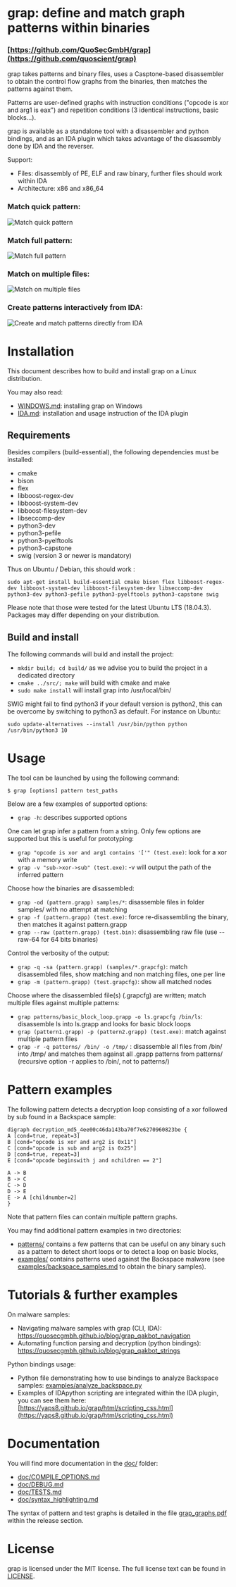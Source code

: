 # grap: define and match graph patterns within binaries
### [https://github.com/QuoSecGmbH/grap](https://github.com/quoscient/grap)
grap takes patterns and binary files, uses a Casptone-based disassembler to obtain the control flow graphs from the binaries, then matches the patterns against them.

Patterns are user-defined graphs with instruction conditions ("opcode is xor and arg1 is eax") and repetition conditions (3 identical instructions, basic blocks...).

grap is available as a standalone tool with a disassembler and python bindings, and as an IDA plugin which takes advantage of the disassembly done by IDA and the reverser.

Support:
* Files: disassembly of PE, ELF and raw binary, further files should work within IDA
* Architecture: x86 and x86_64

### Match quick pattern:
![Match quick pattern](https://github.com/yaps8/yaps8.github.io/raw/master/grap/figures/backspace_quick_pattern.png)

### Match full pattern:
![Match full pattern](https://github.com/yaps8/yaps8.github.io/raw/master/grap/figures/backspace_full_pattern.png)

### Match on multiple files:
![Match on multiple files](https://github.com/yaps8/yaps8.github.io/raw/master/grap/figures/backspace_quiet.png)

### Create patterns interactively from IDA:
![Create and match patterns directly from IDA](https://github.com/yaps8/yaps8.github.io/raw/master/grap/figures/ida_create_pattern_v1_2_1.png)

# Installation
This document describes how to build and install grap on a Linux distribution.

You may also read:

- [WINDOWS.md](WINDOWS.md): installing grap on Windows
- [IDA.md](IDA.md): installation and usage instruction of the IDA plugin

## Requirements
Besides compilers (build-essential), the following dependencies must be installed:

- cmake
- bison
- flex 
- libboost-regex-dev
- libboost-system-dev
- libboost-filesystem-dev
- libseccomp-dev
- python3-dev
- python3-pefile
- python3-pyelftools
- python3-capstone
- swig (version 3 or newer is mandatory)

Thus on Ubuntu / Debian, this should work :
```
sudo apt-get install build-essential cmake bison flex libboost-regex-dev libboost-system-dev libboost-filesystem-dev libseccomp-dev python3-dev python3-pefile python3-pyelftools python3-capstone swig
```

Please note that those were tested for the latest Ubuntu LTS (18.04.3).
Packages may differ depending on your distribution.

## Build and install
The following commands will build and install the project:

- `mkdir build; cd build/` as we advise you to build the project in a dedicated directory
- `cmake ../src/; make` will build with cmake and make
- `sudo make install` will install grap into /usr/local/bin/

SWIG might fail to find python3 if your default version is python2, this can be overcome by switching to python3 as default.
For instance on Ubuntu:
```
sudo update-alternatives --install /usr/bin/python python /usr/bin/python3 10
```

# Usage
The tool can be launched by using the following command:

`$ grap [options] pattern test_paths`

Below are a few examples of supported options:

- `grap -h`: describes supported options

One can let grap infer a pattern from a string. Only few options are supported but this is useful for prototyping:

- `grap "opcode is xor and arg1 contains '['" (test.exe)`: look for a xor with a memory write
- `grap -v "sub->xor->sub" (test.exe)`: -v will output the path of the inferred pattern

Choose how the binaries are disassembled:

- `grap -od (pattern.grapp) samples/*`: disassemble files in folder samples/ with no attempt at matching
- `grap -f (pattern.grapp) (test.exe)`: force re-disassembling the binary, then matches it against pattern.grapp
- `grap --raw (pattern.grapp) (test.bin)`: disassembling raw file (use --raw-64 for 64 bits binaries)

Control the verbosity of the output:

- `grap -q -sa (pattern.grapp) (samples/*.grapcfg)`: match disassembled files, show matching and non matching files, one per line
- `grap -m (pattern.grapp) (test.grapcfg)`: show all matched nodes

Choose where the disassembled file(s) (.grapcfg) are written; match multiple files against multiple patterns:

- `grap patterns/basic_block_loop.grapp -o ls.grapcfg /bin/ls`: disassemble ls into ls.grapp and looks for basic block loops
- `grap (pattern1.grapp) -p (pattern2.grapp) (test.exe)`: match against multiple pattern files
- `grap -r -q patterns/ /bin/ -o /tmp/` : disassemble all files from /bin/ into /tmp/ and matches them against all .grapp patterns from patterns/ (recursive option -r applies to /bin/, not to patterns/)

# Pattern examples
The following pattern detects a decryption loop consisting of a xor followed by sub found in a Backspace sample:
```
digraph decryption_md5_4ee00c46da143ba70f7e6270960823be {
A [cond=true, repeat=3]
B [cond="opcode is xor and arg2 is 0x11"]
C [cond="opcode is sub and arg2 is 0x25"]
D [cond=true, repeat=3]
E [cond="opcode beginswith j and nchildren == 2"]

A -> B
B -> C
C -> D
D -> E
E -> A [childnumber=2]
}
```

Note that pattern files can contain multiple pattern graphs.

You may find additional pattern examples in two directories:

- [patterns/](patterns/) contains a few patterns that can be useful on any binary such as a pattern to detect short loops or to detect a loop on basic blocks,
- [examples/](examples/) contains patterns used against the Backspace malware (see [examples/backspace_samples.md](examples/backspace_samples.md) to obtain the binary samples).

# Tutorials & further examples
On malware samples:

- Navigating malware samples with grap (CLI, IDA): https://quosecgmbh.github.io/blog/grap_qakbot_navigation
- Automating function parsing and decryption (python bindings): https://quosecgmbh.github.io/blog/grap_qakbot_strings

Python bindings usage:

- Python file demonstrating how to use bindings to analyze Backspace samples: [examples/analyze_backspace.py](examples/analyze_backspace.py)
- Examples of IDApython scripting are integrated within the IDA plugin, you can see them here: [https://yaps8.github.io/grap/html/scripting_css.html](https://yaps8.github.io/grap/html/scripting_css.html)

# Documentation
You will find more documentation in the [doc/](doc/) folder:

- [doc/COMPILE_OPTIONS.md](doc/COMPILE_OPTIONS.md)
- [doc/DEBUG.md](doc/DEBUG.md)
- [doc/TESTS.md](doc/TESTS.md)
- [doc/syntax_highlighting.md](doc/syntax_highlighting.md)

The syntax of pattern and test graphs is detailed in the file [grap\_graphs.pdf](https://github.com/QuoSecGmbH/grap/releases/download/v1.1.0/grap_graphs.pdf) within the release section.

# License
grap is licensed under the MIT license. The full license text can be found in [LICENSE](LICENSE).
